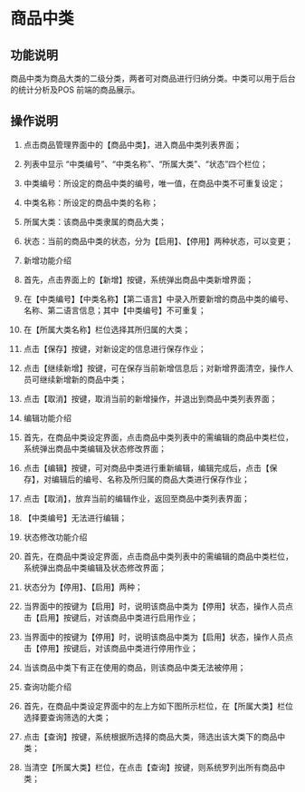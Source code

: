 # 商品中类

## 功能说明

商品中类为商品大类的二级分类，两者可对商品进行归纳分类。中类可以用于后台的统计分析及POS 前端的商品展示。

## 操作说明
1.	点击商品管理界面中的【商品中类】，进入商品中类列表界面；
2.	列表中显示 “中类编号”、“中类名称”、“所属大类”、“状态”四个栏位；

  1. 中类编号：所设定的商品中类的编号，唯一值，在商品中类不可重复设定；
  2. 中类名称：所设定的商品中类的名称；
  3. 所属大类：该商品中类隶属的商品大类；
  4. 状态：当前的商品中类的状态，分为【启用】、【停用】两种状态，可以变更；
3.	新增功能介绍
  1. 首先，点击界面上的【新增】按键，系统弹出商品中类新增界面；
  2. 在【中类编号】【中类名称】【第二语言】中录入所要新增的商品中类的编号、名称、第二语言信息；其中【中类编号】不可重复；
  3. 在【所属大类名称】栏位选择其所归属的大类；
  4. 点击【保存】按键，对新设定的信息进行保存作业；
  5. 点击【继续新增】按键，可在保存当前新增信息后；对新增界面清空，操作人员可继续新增新的商品中类；
  6. 点击【取消】按键，取消当前的新增操作，并退出到商品中类列表界面；
4.	编辑功能介绍
  1. 首先，在商品中类设定界面，点击商品中类列表中的需编辑的商品中类栏位，系统弹出商品中类编辑及状态修改界面；
  2. 点击【编辑】按键，可对商品中类进行重新编辑，编辑完成后，点击【保存】，对编辑后的编号、名称及所归属的商品大类进行保存作业；
  3. 点击【取消】，放弃当前的编辑作业，返回至商品中类列表界面；
  4. 【中类编号】无法进行编辑；
5.	状态修改功能介绍
  1. 首先，在商品中类设定界面，点击商品中类列表中的需编辑的商品中类栏位，系统弹出商品中类编辑及状态修改界面；
  2. 状态分为【停用】、【启用】两种；
  3. 当界面中的按键为【启用】时，说明该商品中类为【停用】状态，操作人员点击【启用】按键后，对该商品中类进行启用作业；
  4. 当界面中的按键为【停用】时，说明该商品中类为【启用】状态，操作人员点击【停用】按键后，对该商品中类进行停用作业；
  5. 当该商品中类下有正在使用的商品，则该商品中类无法被停用；
6.	查询功能介绍
  1. 首先，在商品中类设定界面中的左上方如下图所示栏位，在【所属大类】栏位选择要查询筛选的大类；
  2. 点击【查询】按键，系统根据所选择的商品大类，筛选出该大类下的商品中类；
  3. 当清空【所属大类】栏位，在点击【查询】按键，则系统罗列出所有商品中类；